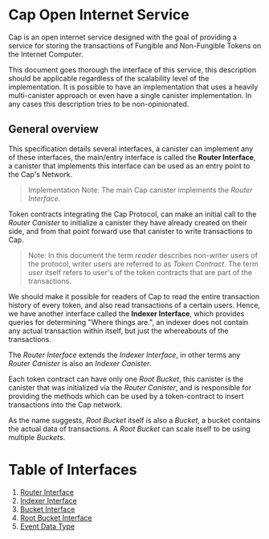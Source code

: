 # Cap Open Internet Service

Cap is an open internet service designed with the goal of providing a service for storing
the transactions of Fungible and Non-Fungible Tokens on the Internet Computer.

This document goes thorough the interface of this service, this description should be
applicable regardless of the scalability level of the implementation. It is possible to
have an implementation that uses a heavily multi-canister approach or even have a single
canister implementation. In any cases this description tries to be non-opinionated.

## General overview

This specification details several interfaces, a canister can implement any of these
interfaces, the main/entry interface is called the **Router Interface**, a canister
that implements this interface can be used as an entry point to the Cap's Network.

> Implementation Note: The main Cap canister implements the *Router Interface*.

Token contracts integrating the Cap Protocol, can make an initial call to the
*Router Canister* to initialize a canister they have already created on their
side, and from that point forward use that canister to write transactions to Cap.

> Note: In this document the term *reader* describes non-writer users of the protocol,
> writer users are referred to as *Token Contract*. The term *user* itself refers to
> user's of the token contracts that are part of the transactions.

We should make it possible for readers of Cap to read the entire transaction history
of every token, and also read transactions of a certain users. Hence, we have another
interface called the **Indexer Interface**, which provides queries for determining
"Where things are.", an indexer does not contain any actual transaction within itself,
but just the whereabouts of the transactions.

The *Router Interface* extends the *Indexer Interface*, in other terms any *Router Canister*
is also an *Indexer Canister*.

Each token contract can have only one *Root Bucket*, this canister is the canister that
was initialized via the *Router Canister*, and is responsible for providing the methods
which can be used by a token-contract to insert transactions into the Cap network.

As the name suggests, *Root Bucket* itself is also a *Bucket*, a bucket contains the actual
data of transactions. A *Root Bucket* can scale itself to be using multiple *Bucket*s.

# Table of Interfaces

1. [Router Interface](./router-interface.md)
2. [Indexer Interface](./indexer-interface.md)
3. [Bucket Interface](./bucket-interface.md)
4. [Root Bucket Interface](./root-bucket-interface.md)
5. [Event Data Type](./event.md)